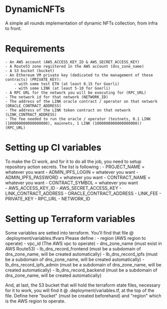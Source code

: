 # DynamicNFTs
A simple all rounds implementation of dynamic NFTs collection, from infra to front.

# Requirements
	- An AWS account (AWS_ACCESS_KEY_ID & AWS_SECRET_ACCESS_KEY)
	- A Route53 zone registered in the AWS account (dns_zone_name)
	- A S3 bucket (bucket)
	- An Ethereum VM private key (dedicated to the management of these contracts) (PRIVATE_KEY): 
		- with some test ETH (at least 0.15 for Goerli)
		- with some LINK (at least 5-10 for Goerli)
	- A RPC URL for the network you will be executing for (RPC_URL)
	- The network id for that network (NETWORK_ID)
	- The address of the LINK oracle contract / operator on that network (ORACLE_CONTRACT_ADDRESS)
	- The address of the LINK token contract on that network (LINK_CONTRACT_ADDRESS)
	- The fee needed to run the oracle / operator (testnets, 0.1 LINK (100000000000000000), mainnets, 1 LINK (1000000000000000000)) (RPC_URL)

# Setting up CI variables

To make the CI work, and for it to do all the job, you need to setup repository action secrets.
The list is following :
              - PROJECT_NAME = whatever you want
              - ADMIN_IPFS_LOGIN = whatever you want
              - ADMIN_IPFS_PASSWORD = whatever you want
              - CONTRACT_NAME = whatever you want
              - CONTRACT_SYMBOL = whatever you want	      
              - AWS_ACCESS_KEY_ID
              - AWS_SECRET_ACCESS_KEY
              - LINK_CONTRACT_ADDRESS
              - ORACLE_CONTRACT_ADDRESS
              - LINK_FEE
              - PRIVATE_KEY
              - RPC_URL
              - NETWORK_ID

# Setting up Terraform variables

Some variables are setted into terraform. You'll find that file @ .deployment/variables.tfvars
Please define :
	- region (AWS region to operate)
	- vpc_id (The AWS vpc to operate)
	- dns_zone_name (must exist in AWS Route53)
	- lb_dns_record_frontend (must be a subdomain of dns_zone_name, will be created automatically)
	- lb_dns_record_ipfs (must be a subdomain of dns_zone_name, will be created automatically)
	- lb_dns_record_ipfs_admin (must be a subdomain of dns_zone_name, will be created automatically)
	- lb_dns_record_backend (must be a subdomain of dns_zone_name, will be created automatically)

And, at last, the S3 bucket that will hold the terraform state files, necessary for it to work, you will find it @ .deployment/variables.tf, at the top of the file. Define here "bucket" (must be created beforehand) and "region" which is the AWS region to operate.
